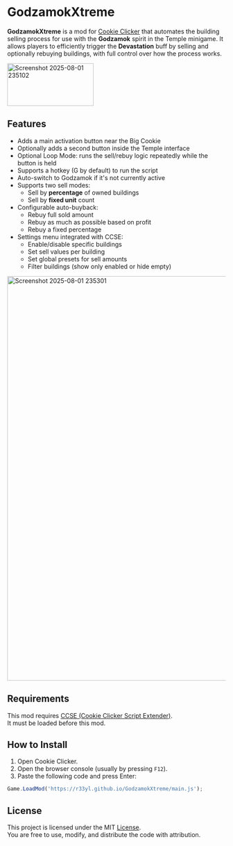 # GodzamokXtreme

**GodzamokXtreme** is a mod for [Cookie Clicker](https://orteil.dashnet.org/cookieclicker/) that automates the building selling process for use with the **Godzamok** spirit in the Temple minigame. It allows players to efficiently trigger the **Devastation** buff by selling and optionally rebuying buildings, with full control over how the process works.

<img width="199" height="98" alt="Screenshot 2025-08-01 235102" src="https://github.com/user-attachments/assets/6afdc72c-183f-4a8d-82b2-27be72ef4230" />

## Features

- Adds a main activation button near the Big Cookie
- Optionally adds a second button inside the Temple interface
- Optional Loop Mode: runs the sell/rebuy logic repeatedly while the button is held
- Supports a hotkey (G by default) to run the script
- Auto-switch to Godzamok if it's not currently active
- Supports two sell modes:
  - Sell by **percentage** of owned buildings
  - Sell by **fixed unit** count
- Configurable auto-buyback:
  - Rebuy full sold amount
  - Rebuy as much as possible based on profit
  - Rebuy a fixed percentage
- Settings menu integrated with CCSE:
  - Enable/disable specific buildings
  - Set sell values per building
  - Set global presets for sell amounts
  - Filter buildings (show only enabled or hide empty)

<img width="710" height="931" alt="Screenshot 2025-08-01 235301" src="https://github.com/user-attachments/assets/d907799c-b1d2-4ddc-8463-e14f0fe08176" />

## Requirements

This mod requires [CCSE (Cookie Clicker Script Extender)](https://klattmose.github.io/CookieClicker/CCSE.js).  
It must be loaded before this mod.

## How to Install

1. Open Cookie Clicker.
2. Open the browser console (usually by pressing `F12`).
3. Paste the following code and press Enter:

```javascript
Game.LoadMod('https://r33yl.github.io/GodzamokXtreme/main.js');
```

## License

This project is licensed under the MIT [License](./LICENSE).  
You are free to use, modify, and distribute the code with attribution.
